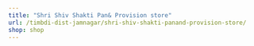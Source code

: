 ```yaml
---
title: "Shri Shiv Shakti Pan& Provision store"
url: /timbdi-dist-jamnagar/shri-shiv-shakti-panand-provision-store/
shop: shop
---
```

